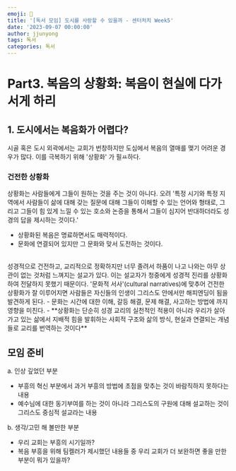 ```yaml
---
emoji: 🧢
title: '[독서 모임] 도시를 사랑할 수 있을까 - 센터처치 Week5'
date: '2023-09-07 00:00:00'
author: jjunyong
tags: 독서
categories: 독서
---
```


# Part3. 복음의 상황화: 복음이 현실에 다가서게 하리

## 1. 도시에서는 복음화가 어렵다? 
시골 혹은 도시 외곽에서는 교회가 번창하지만 도심에서 복음의 열매를 맺기 어려운 경우가 많다. 이를 극복하기 위해 '상황화' 가 필ㅛ하다.

### 건전한 상황화
상황화는 사람들에게 그들이 원하는 것을 주는 것이 아니다.
오려 '특정 시기와 특정 지역에서 사람들이 삶에 대해 갖는 질문에 대해 그들이 이해할 수 있는 언어와 형태로, 그리고 그들이 힘 있게 느낄 수 있는 호소와 논증을 통해서 그들이 심지어 반대하더라도 성경의 답을 제시하는 것이다.'
- 상황화된 복음은 명료하면서도 매력적이다.
- 문화에 연결되어 있지만 그 문화와 맞서 도전하는 것이다. 

<br>
성경적으로 건전하고, 교리적으로 정확하지만 너무 졸려서 하품이 나고 나와는 아무 상관이 없는 것처럼 느껴지는 설교가 있다. 이는 설교자가 청중에게 성경적 진리를 상황화하여 전달하지 못했기 때문이다. '문화적 서사'(cultural narratives)에 맞추어 건전한 상황화가 잘 이루어지면 사람들은 자신들의 인생이 그리스도 안에서만 해피엔딩이 됨을 발견하게 된다. 
- 문화는 시간에 대한 이해, 갈등 해결, 문제 해결, 사고하는 방법에 까지 영향을 미친다. 
- **상황화는 단순히 성경 교리의 실천적인 적용이 아니라 우리가 살아가고 있는 삶에서 지배적 힘을 발휘하는 사회적 구조와 삶의 방식, 현실과 연결되는 개념들로 교리를 번역하는 것이다**


## 모임 준비

a. 인상 깊었던 부분

- 부흥의 혁신 부분에서 과거 부흥의 방법에 초점을 맞추는 것이 바람직하지 못하다는 내용
- 예수님에 대한 동기부여를 하는 것이 아니라 그리스도의 구원에 대해 설교하는 것이 그리스도 중심적 설교라는 내용

b. 생각/고민 해 볼만한 부분

- 우리 교회는 부흥의 시기일까?
- 복음 부흥을 위해 팀켈러가 제시했던 내용들 중 우리 교회가 더 보완하면 좋을 만한 부분이 뭐가 있을까?
